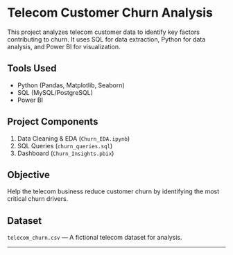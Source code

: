 
# Telecom Customer Churn Analysis

This project analyzes telecom customer data to identify key factors contributing to churn. It uses SQL for data extraction, Python for data analysis, and Power BI for visualization.

## Tools Used
- Python (Pandas, Matplotlib, Seaborn)
- SQL (MySQL/PostgreSQL)
- Power BI

## Project Components
1. Data Cleaning & EDA (`Churn_EDA.ipynb`)
2. SQL Queries (`churn_queries.sql`)
3. Dashboard (`Churn_Insights.pbix`)

## Objective
Help the telecom business reduce customer churn by identifying the most critical churn drivers.

## Dataset
`telecom_churn.csv` — A fictional telecom dataset for analysis.

---
    